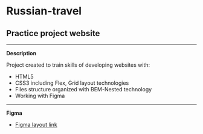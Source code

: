 # Russian-travel
##  Practice project website
------
**Description**

Project created to train skills of developing websites with:
* HTML5
* CSS3 including Flex, Grid layout technologies
* Files structure organized with BEM-Nested technology
* Working with Figma
------
**Figma**

* [Figma layout link](https://www.figma.com/file/OyRWEjU6wBwRe1hapzQoLx/Sprint-3%3A-Russia-%2F-desktop-%2B-mobile?node-id=28503%3A0)
